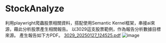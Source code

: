 # StockAnalyze
利用playwright爬蟲股票相關資料，搭配使用Semantic Kernel框架，串接ai來源，藉此分析股票產生相關報告。
以3029這支股票範例，作為報告分析數據目標來源。
產生報告如下方PDF。
[3029_20250127_124525.pdf](https://github.com/user-attachments/files/18620313/3029_20250127_124525.pdf)
![image](https://github.com/user-attachments/assets/326bfd2e-194b-4b57-a021-98ec235360d6)
